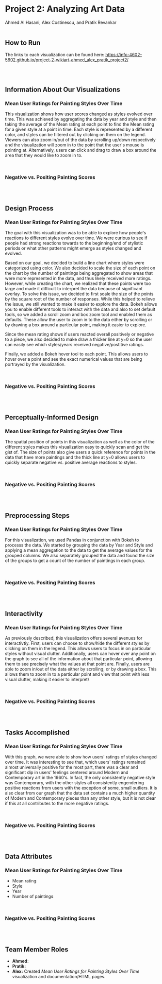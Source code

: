 <h1>Project 2: Analyzing Art Data</h1>
Ahmed Al Hasani, Alex Costinescu, and Pratik Revankar 

<br />
<br />

<h2>How to Run</h2>
<p>The links to each visualization can be found here: <a href="https://info-4602-5602.github.io/project-2-wikiart-ahmed_alex_pratik_project2/">https://info-4602-5602.github.io/project-2-wikiart-ahmed_alex_pratik_project2/</a></p>

<br />
<br />

<h2>Information About Our Visualizations</h2>

<h3>Mean User Ratings for Painting Styles Over Time</h3>
<p>This visualization shows how user scores changed as styles evolved over time. This was achieved by aggregating the data by year and style and then taking the average of the Mean rating at each point to find the Mean rating for a given style at a point in time. Each style is represented by a different color, and styles can be filtered out by clicking on them on the legend. Viewers can also zoom in/out of the data by scrolling up/down respectively and the visualization will zoom in to the point that the user's mouse is pointing at. Alternatively, users can click and drag to draw a box around the area that they would like to zoom in to.</p>

<br />

<h3>Negative vs. Positing Painting Scores</h3>

<br />
<br />

<h2>Design Process</h2>

<h3>Mean User Ratings for Painting Styles Over Time</h3>
<p>The goal with this visualization was to be able to explore how people's reactions to different styles evolve over time. We were curious to see if people had strong reactions towards to the beginning/end of stylistic periods or what other patterns might emerge as styles changed and evolved.</p>

<p>Based on our goal, we decided to build a line chart where styles were categorized using color. We also decided to scale the size of each point on the chart by the number of paintings being aggregated to show areas that were more represented in the data, and thus likely received  more ratings. However, while creating the chart, we realized that these points were too large and made it difficult to interpret the data because of significant overlay. To solve this issue, we decided to first scale the size of the points by the square root of the number of responses. While this helped to relieve the issue, we still wanted to make it easier to explore the data. Bokeh allows you to enable different tools to interact with the data and also to set default tools, so we added a scroll zoom and box zoom tool and enabled them as defaults. These allow the user to zoom in to the data either by scrolling or by drawing a box around a particular point, making it easier to explore.</p>

<p>Since the mean rating shows if users reacted overall positively or negative to a piece, we also decided to make draw a thicker line at y=0 so the user can easily see which styles/years received negative/postitive ratings.</p>

<p>Finally, we added a Bokeh hover tool to each point. This allows users to hover over a point and see the exact numerical values that are being portrayed by the visualization.</p>

<br />

<h3>Negative vs. Positing Painting Scores</h3>

<br />
<br />

<h2>Perceptually-Informed Design</h2>

<h3>Mean User Ratings for Painting Styles Over Time</h3>
<p>The spatial position of points in this visualization as well as the color of the different styles makes this visualization easy to quickly scan and get the gist of. The size of points also give users a quick reference for points in the data that have more paintings and the thick line at y=0 allows users to quickly separate negative vs. positive average reactions to styles.</p>

<br />

<h3>Negative vs. Positing Painting Scores</h3>

<br />
<br />

<h2>Preprocessing Steps</h2>

<h3>Mean User Ratings for Painting Styles Over Time</h3>
<p>For this visualization, we used Pandas in conjunction with Bokeh to processs the data. We started by grouping the data by Year and Style and applying a mean aggregation to the data to get the average values for the grouped columns. We also separately grouped the data and found the size of the groups to get a  count of the number of paintings in each group.<p>
  
<br />
  
<h3>Negative vs. Positing Painting Scores</h3>

<br />
<br />

<h2>Interactivity</h2>

<h3>Mean User Ratings for Painting Styles Over Time</h3>
<p>As previously described, this visualization offers several avenues for interactivtiy. First, users can choose to show/hide the different styles by clicking on them in the legend. This allows users to focus in on particular styles without visual clutter. Additionally, users can hover over any point on the graph to see all of the information about that particular point, allowing them to see precisely what the values at that point are. Finally, users are able to zoom in/out of the data either by scrolling, or by drawing a box. This allows them to zoom in to a particular point and view that point with less visual clutter, making it easier to interpret/</p>

<br />

<h3>Negative vs. Positing Painting Scores</h3>

<br />
<br />

<h2>Tasks Accomplished</h2>

<h3>Mean User Ratings for Painting Styles Over Time</h3>
<p>With this graph, we were able to show how users' ratings of styles changed over time. It was interesting to see that, which users' ratings remained almost universally positive for the most part, there was a clear and significant dip in users' feelings centered around Modern and Contemporary art in the 1960's. In fact, the only consistently negative style was Contemporary, with the other styles all consistently engendering positive reactions from users with the exception of some, small outliers. It is also clear from our graph that the data set contains a much higher quantity of Modern and Contemporary pieces than any other style, but it is not clear if this at all contributes to the more negative ratings.</p>

<br />

<h3>Negative vs. Positing Painting Scores</h3>

<br />
<br />

<h2>Data Attributes</h2>

<h3>Mean User Ratings for Painting Styles Over Time</h3>
<ul>  
  <li>Mean rating</li>
  <li>Style</li>
  <li>Year</li>
  <li>Number of paintings</li>
</ul>

<br />

<h3>Negative vs. Positing Painting Scores</h3>

<br />
<br />

<h2>Team Member Roles</h2>

<ul>
  <li><strong>Ahmed:</strong></li>
  <li><strong>Pratik:</strong></li>
  <li><strong>Alex:</strong> Created <em>Mean User Ratings for Painting Styles Over Time</em> visualization and documentation/HTML pages.</li>
</ul>
